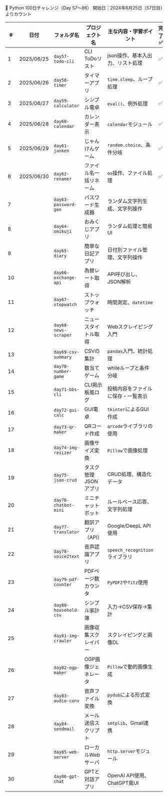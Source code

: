 📝 Python 100日チャレンジ（Day 57〜86）
開始日：2024年6月25日（57日目）よりカウント

| #  | 日付         | フォルダ名                 | プロジェクト名      | 主な内容・学習ポイント               | 完了 ✅ |
| -- | ---------- | --------------------- | ------------ | ------------------------- | ---- |
| 1  | 2025/06/25 | `day57-todo-cli`      | CLI ToDoリスト  | json操作、基本入出力、リスト処理        |   ✅  |
| 2  | 2025/06/26 | `day58-timer`         | タイマーアプリ      | `time.sleep`、ループ処理        |   ✅  |
| 3  | 2025/06/27 | `day59-calculator`    | シンプル電卓       | `eval()`、例外処理             |   ✅  |
| 4  | 2025/06/28 | `day60-calendar`      | カレンダー表示      | `calendar`モジュール           |   ✅  |
| 5  | 2025/06/29 | `day61-janken`        | じゃんけんゲーム     | `random.choice`、条件分岐      |   ✅   |
| 6  | 2025/06/30 | `day62-renamer`       | ファイル名一括リネーム  | `os`操作、ファイル処理             |   ✅  |
| 7  |            | `day63-password-gen`  | パスワード生成器     | ランダム文字列生成、文字列操作           |      |
| 8  |            | `day64-omikuji`       | おみくじアプリ      | ランダム処理と簡易UI               |      |
| 9  |            | `day65-diary`         | 簡単な日記アプリ     | 日付別ファイル管理、文字列操作           |      |
| 10 |            | `day66-exchange-api`  | 為替レート取得      | API呼び出し、JSON解析            |      |
| 11 |            | `day67-stopwatch`     | ストップウォッチ     | 時間測定、`datetime`           |      |
| 12 |            | `day68-news-scraper`  | ニュースタイトル取得   | Webスクレイピング入門              |      |
| 13 |            | `day69-csv-summary`   | CSVの集計       | `pandas`入門、統計処理           |      |
| 14 |            | `day70-number-game`   | 数当てゲーム       | whileループと条件分岐             |      |
| 15 |            | `day71-bbs-cli`       | CLI掲示板風ログ    | 投稿内容をファイルに保存・一覧表示         |      |
| 16 |            | `day72-gui-calc`      | GUI電卓        | `tkinter`によるGUI作成         |      |
| 17 |            | `day73-qr-maker`      | QRコード作成      | `qrcode`ライブラリの使用          |      |
| 18 |            | `day74-img-resizer`   | 画像サイズ変換      | `Pillow`で画像処理             |      |
| 19 |            | `day75-json-crud`     | タスク管理JSONアプリ | CRUD処理、構造化データ             |      |
| 20 |            | `day76-chatbot-mini`  | ミニチャットボット    | ルールベース応答、文字列処理            |      |
| 21 |            | `day77-translator`    | 翻訳アプリ（API）   | Google/DeepL API使用        |      |
| 22 |            | `day78-voice2text`    | 音声認識アプリ      | `speech_recognition`ライブラリ |      |
| 23 |            | `day79-pdf-counter`   | PDFページ数カウンタ  | `PyPDF2`や`fitz`使用         |      |
| 24 |            | `day80-household-csv` | シンプル家計簿      | 入力→CSV保存→集計               |      |
| 25 |            | `day81-img-crawler`   | 画像収集スクレイパー   | スクレイピングと画像DL              |      |
| 26 |            | `day82-ogp-maker`     | OGP画像ジェネレータ  | `Pillow`で動的画像生成           |      |
| 27 |            | `day83-audio-conv`    | 音声ファイル変換     | `pydub`による形式変換            |      |
| 28 |            | `day84-sendmail`      | メール送信スクリプト   | `smtplib`、Gmail連携         |      |
| 29 |            | `day85-web-server`    | ローカルWebサーバ   | `http.server`モジュール        |      |
| 30 |            | `day86-gpt-chat`      | GPTと対話アプリ    | OpenAI API使用、ChatGPT風UI   |      |
